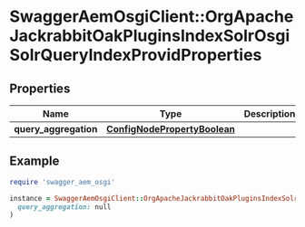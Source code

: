 # SwaggerAemOsgiClient::OrgApacheJackrabbitOakPluginsIndexSolrOsgiSolrQueryIndexProvidProperties

## Properties

| Name | Type | Description | Notes |
| ---- | ---- | ----------- | ----- |
| **query_aggregation** | [**ConfigNodePropertyBoolean**](ConfigNodePropertyBoolean.md) |  | [optional] |

## Example

```ruby
require 'swagger_aem_osgi'

instance = SwaggerAemOsgiClient::OrgApacheJackrabbitOakPluginsIndexSolrOsgiSolrQueryIndexProvidProperties.new(
  query_aggregation: null
)
```

